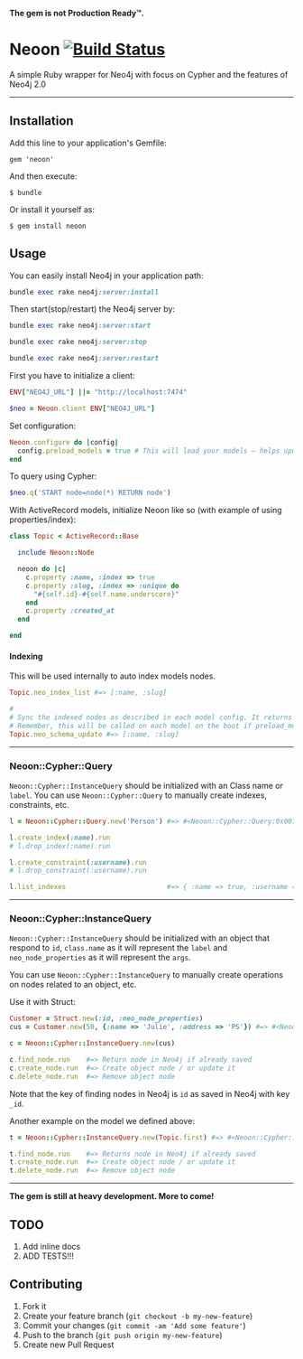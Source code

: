 **The gem is not Production Ready™.**

# Neoon [![Build Status](https://travis-ci.org/amrnt/neoon.png?branch=master)](https://travis-ci.org/amrnt/neoon)

A simple Ruby wrapper for Neo4j with focus on Cypher and the features of Neo4j 2.0

---

## Installation

Add this line to your application's Gemfile:

    gem 'neoon'

And then execute:

    $ bundle

Or install it yourself as:

    $ gem install neoon

## Usage

You can easily install Neo4j in your application path:

```ruby
bundle exec rake neo4j:server:install
```

Then start(stop/restart) the Neo4j server by:

```ruby
bundle exec rake neo4j:server:start

bundle exec rake neo4j:server:stop

bundle exec rake neo4j:server:restart
```

First you have to initialize  a client:

```ruby
ENV["NEO4J_URL"] ||= "http://localhost:7474"

$neo = Neoon.client ENV["NEO4J_URL"]
```

Set configuration:

```ruby
Neoon.configure do |config|
  config.preload_models = true # This will load your models — helps updating the indexed nodes at the (Rails) boot (default: false)
end
```

To query using Cypher:

```ruby
$neo.q('START node=node(*) RETURN node')
```

With ActiveRecord models, initialize Neoon like so (with example of using properties/index):

```ruby
class Topic < ActiveRecord::Base

  include Neoon::Node

  neoon do |c|
    c.property :name, :index => true
    c.property :slug, :index => :unique do
      "#{self.id}-#{self.name.underscore}"
    end
    c.property :created_at
  end

end
```

#### Indexing

This will be used internally to auto index models nodes.

```ruby
Topic.neo_index_list #=> [:name, :slug]

#
# Sync the indexed nodes as described in each model config. It returns the indexed fields.
# Remember, this will be called on each model on the boot if preload_models set to true.
Topic.neo_schema_update #=> [:name, :slug]
```

---

### Neoon::Cypher::Query

`Neoon::Cypher::InstanceQuery` should be initialized with an Class name or `label`. You can use `Neoon::Cypher::Query` to manually create indexes, constraints, etc.

```ruby
l = Neoon::Cypher::Query.new('Person') #=> #<Neoon::Cypher::Query:0x007fe8926d2068 @label="Person">

l.create_index(:name).run
# l.drop_index(:name).run

l.create_constraint(:username).run
# l.drop_constraint(:username).run

l.list_indexes                         #=> { :name => true, :username => "UNIQUENESS" }
```

---

### Neoon::Cypher::InstanceQuery

`Neoon::Cypher::InstanceQuery` should be initialized with an object that respond to `id`, `class.name` as it will represent the `label` and `neo_node_properties` as it will represent the `args`.

You can use `Neoon::Cypher::InstanceQuery` to manually create operations on nodes related to an object, etc.

Use it with Struct:

```ruby
Customer = Struct.new(:id, :neo_node_properties)
cus = Customer.new(50, {:name => 'Julie', :address => 'PS'}) #=> #<Neoon::Cypher::InstanceQuery:0x007feb35953d00 @id=50, @label="Customer", @args={:name=>"Julie", :address=>"PS"}>

c = Neoon::Cypher::InstanceQuery.new(cus)

c.find_node.run    #=> Return node in Neo4j if already saved
c.create_node.run  #=> Create object node / or update it
c.delete_node.run  #=> Remove object node
```

Note that the key of finding nodes in Neo4j is `id` as saved in Neo4j with key `_id`.

Another example on the model we defined above:

```ruby
t = Neoon::Cypher::InstanceQuery.new(Topic.first) #=> #<Neoon::Cypher::InstanceQuery:0x007fe894410b98 @id=1, @label="Topic", @args={...}>

t.find_node.run    #=> Returns node in Neo4j if already saved
t.create_node.run  #=> Create object node / or update it
t.delete_node.run  #=> Remove object node
```

---

**The gem is still at heavy development. More to come!**

## TODO

1. Add inline docs
2. ADD TESTS!!!

## Contributing

1. Fork it
2. Create your feature branch (`git checkout -b my-new-feature`)
3. Commit your changes (`git commit -am 'Add some feature'`)
4. Push to the branch (`git push origin my-new-feature`)
5. Create new Pull Request
